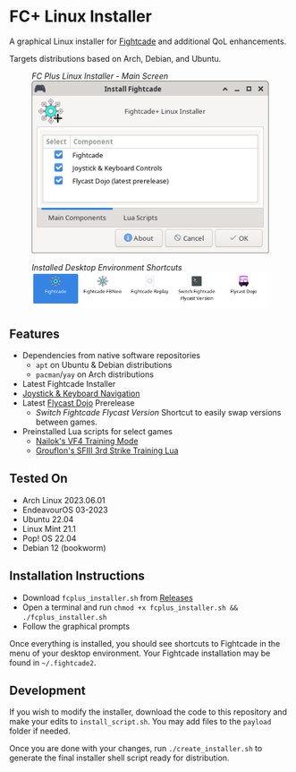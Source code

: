 # FC+ Linux Installer

A graphical Linux installer for [Fightcade](https://www.fightcade.com/) and additional QoL enhancements.

Targets distributions based on Arch, Debian, and Ubuntu.

<figure>
  <figcaption><i>FC Plus Linux Installer - Main Screen</i></figcaption>
  <img src="installer_main.png" alt="FC Plus Linux Installer - Main Screen">
</figure>

<figure>
  <figcaption><i>Installed Desktop Environment Shortcuts</i></figcaption>
  <img src="de_shortcuts.png" alt="Installed Desktop Environment Shortcuts">
</figure>

## Features
* Dependencies from native software repositories
  * `apt` on Ubuntu & Debian distributions
  * `pacman`/`yay` on Arch distributions
* Latest Fightcade Installer
* [Joystick & Keyboard Navigation](https://github.com/blueminder/fightcade-joystick-kb-controls)
* Latest [Flycast Dojo](https://github.com/blueminder/flycast-dojo) Prerelease
  * *Switch Fightcade Flycast Version* Shortcut to easily swap versions between games.
* Preinstalled Lua scripts for select games
  * [Nailok's VF4 Training Mode](https://github.com/Nailok/VF4-Training)
  * [Grouflon's SFIII 3rd Strike Training Lua](https://github.com/Grouflon/3rd_training_lua)

## Tested On
* Arch Linux 2023.06.01
* EndeavourOS 03-2023
* Ubuntu 22.04
* Linux Mint 21.1
* Pop! OS 22.04
* Debian 12 (bookworm)

## Installation Instructions
* Download `fcplus_installer.sh` from [Releases](https://github.com/blueminder/fcplus-linux-installer/releases)
* Open a terminal and run `chmod +x fcplus_installer.sh && ./fcplus_installer.sh`
* Follow the graphical prompts

Once everything is installed, you should see shortcuts to Fightcade in the menu of your desktop environment. Your Fightcade installation may be found in `~/.fightcade2`.

## Development
If you wish to modify the installer, download the code to this repository and make your edits to `install_script.sh`. You may add files to the `payload` folder if needed.

Once you are done with your changes, run `./create_installer.sh` to generate the final installer shell script ready for distribution.
